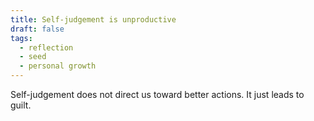 ```yaml
---
title: Self-judgement is unproductive
draft: false
tags:
  - reflection
  - seed
  - personal growth
---
```

Self-judgement does not direct us toward better actions. It just leads to guilt.


